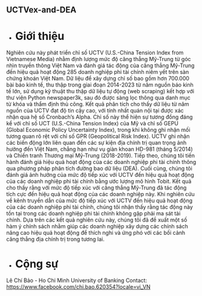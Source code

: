 ## UCTVex-and-DEA
* # Giới thiệu
Nghiên cứu này phát triển chỉ số UCTV (U.S.-China Tension Index from Vietnamese Media) nhằm định lượng mức độ căng thẳng Mỹ-Trung từ góc nhìn truyền thông Việt Nam và đánh giá tác động của căng thẳng Mỹ-Trung đến hiệu quả hoạt động 285 doanh nghiệp phi tài chính niêm yết trên sàn chứng khoán Việt Nam. Dữ liệu để xây dựng chỉ số bao gồm hơn 700.000 bài báo kinh tế, thu thập trong giai đoạn 2014-2023 từ năm nguồn báo kinh tế lớn, sử dụng kỹ thuật thu thập dữ liệu tự động (web scraping) kết hợp với thư viện Python newspaper3k, sau đó được sàng lọc thông qua danh mục từ khóa và thẩm định thủ công. Kết quả phân tích cho thấy dữ liệu từ năm nguồn của UCTV đạt độ tin cậy cao, với tính nhất quán nội tại được xác nhận qua hệ số Cronbach’s Alpha. Chỉ số này thể hiện sự tương đồng đáng kể với chỉ số UCT (U.S.-China Tension Index) của Mỹ và chỉ số GEPU (Global Economic Policy Uncertainty Index), trong khi không ghi nhận mối tương quan rõ rệt với chỉ số GPR (Geopolitical Risk Index). UCTV ghi nhận các biến động lớn liên quan đến các sự kiện địa chính trị quan trọng ảnh hưởng đến Việt Nam, chẳng hạn như vụ giàn khoan HD-981 (tháng 5/2014) và Chiến tranh Thương mại Mỹ-Trung (2018-2019). Tiếp theo, chúng tôi tiến hành đánh giá hiệu quả hoạt động của các doanh nghiệp phi tài chính thông qua phương pháp phân tích đường bao dữ liệu (DEA). Cuối cùng, chúng tôi đánh giá ảnh hưởng của mức độ tiếp xúc với UCTV đến hiệu quả hoạt động của các doanh nghiệp phi tài chính bằng ước lượng mô hình Tobit. Kết quả cho thấy rằng với mức độ tiếp xúc với căng thẳng Mỹ-Trung đã tác động tích cực đến hiệu quả hoạt động của các doanh nghiệp này. Khi nghiên cứu về kênh truyền dẫn của mức độ tiếp xúc với UCTV đến hiệu quả hoạt động của các doanh nghiệp phi tài chính, chúng tôi nhận thấy rằng tác động này tồn tại trong các doanh nghiệp phi tài chính không gặp phải ma sát tài chính. Dựa trên các kết quả nghiên cứu này, chúng tôi đã đề xuất một số hàm ý chính sách nhằm giúp các doanh nghiệp xây dựng các chính sách nâng cao hiệu quả hoạt động để thích nghi và ứng phó với các bối cảnh căng thẳng địa chính trị trong tương lai.
* # Cộng sự
Lê Chí Bảo - Ho Chi Minh University of Banking
Contact: https://www.facebook.com/chi.bao.620354?locale=vi_VN
